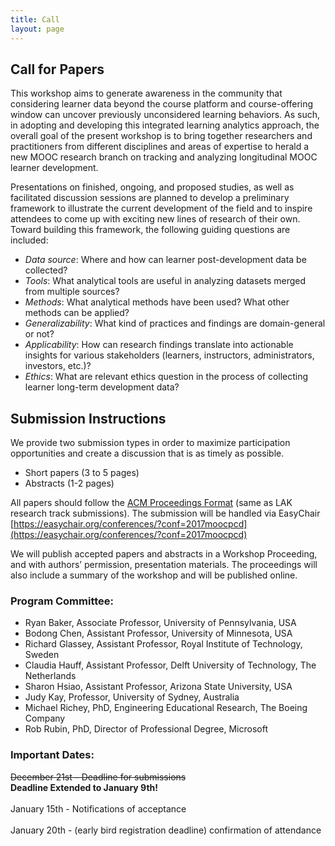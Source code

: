 ```yaml
---
title: Call
layout: page
---
```


## Call for Papers

This workshop aims to generate awareness in the community that considering learner data beyond the course platform and course-offering window can uncover previously unconsidered learning behaviors. As such, in adopting and developing this integrated learning analytics approach, the overall goal of the present workshop is to bring together researchers and practitioners from different disciplines and areas of expertise to herald a new MOOC research branch on tracking and analyzing longitudinal MOOC learner development. 
      
Presentations on finished, ongoing, and proposed studies, as well as facilitated discussion sessions are planned to develop a preliminary framework to illustrate the current development of the field and to inspire attendees to come up with exciting new lines of research of their own. Toward building this framework, the following guiding questions are included:

*   *Data source*: Where and how can learner post-development data be collected?   
*   *Tools*: What analytical tools are useful in analyzing datasets merged from multiple sources?   
*   *Methods*: What analytical methods have been used? What other methods can be applied?  
*   *Generalizability*: What kind of practices and findings are domain-general or not? 
*   *Applicability*: How can research findings translate into actionable insights for various stakeholders (learners, instructors, administrators, investors, etc.)?  
*   *Ethics*: What are relevant ethics question in the process of collecting learner long-term development data?   

## Submission Instructions

We provide two submission types in order to maximize participation opportunities and create a discussion that is as timely as possible. 

*   Short papers (3 to 5 pages)  
*   Abstracts (1-2 pages)

All papers should follow the [ACM Proceedings Format](https://www.acm.org/publications/proceedings-template) (same as LAK research track submissions). The submission will be handled via EasyChair [https://easychair.org/conferences/?conf=2017moocpcd](https://easychair.org/conferences/?conf=2017moocpcd)

We will publish accepted papers and abstracts in a Workshop Proceeding, and with authors’ permission, presentation materials. The proceedings will also include a summary of the workshop and will be published online.

### Program Committee:

*   Ryan Baker, Associate Professor, University of Pennsylvania, USA
*   Bodong Chen, Assistant Professor, University of Minnesota, USA
*   Richard Glassey, Assistant Professor, Royal Institute of Technology, Sweden 
*   Claudia Hauff, Assistant Professor, Delft University of Technology, The Netherlands
*   Sharon Hsiao, Assistant Professor, Arizona State University, USA
*   Judy Kay, Professor, University of Sydney, Australia
*   Michael Richey, PhD,  Engineering Educational Research, The Boeing Company
*   Rob Rubin, PhD, Director of Professional Degree, Microsoft

### Important Dates:

~~December 21st – Deadline for submissions~~ <br/>
**Deadline Extended to January 9th!** <br/>   
January 15th - Notifications of acceptance <br/>   
January 20th - (early bird registration deadline) confirmation of attendance 
